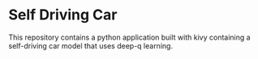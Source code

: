# Self Driving Car

This repository contains a python application built with kivy containing a self-driving car model that uses deep-q learning.
